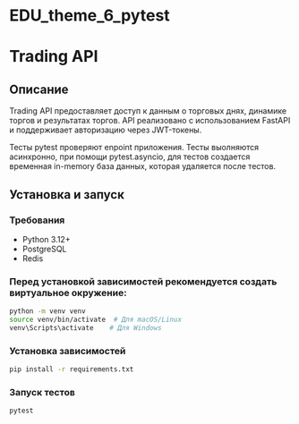 # EDU_theme_6_pytest

# Trading API

## Описание

Trading API предоставляет доступ к данным о торговых днях, динамике торгов и результатах торгов. API реализовано с использованием FastAPI и поддерживает авторизацию через JWT-токены.

Тесты pytest проверяют enpoint приложения. Тесты выолняются асинхронно, при помощи pytest.asyncio, для тестов создается временная in-memory база данных, которая удаляется после тестов.

## Установка и запуск

### Требования
- Python 3.12+
- PostgreSQL
- Redis

### Перед установкой зависимостей рекомендуется создать виртуальное окружение:

```sh
python -m venv venv
source venv/bin/activate  # Для macOS/Linux
venv\Scripts\activate    # Для Windows
```

### Установка зависимостей
```sh
pip install -r requirements.txt
```

### Запуск тестов
```sh
pytest
```


